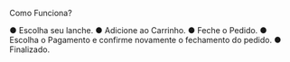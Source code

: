 Como Funciona?

● Escolha seu lanche.
● Adicione ao Carrinho.
● Feche o Pedido.
● Escolha o Pagamento e confirme novamente o fechamento do pedido.
● Finalizado.